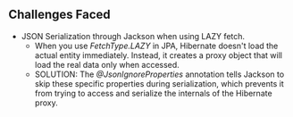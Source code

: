 ## Challenges Faced
- JSON Serialization through Jackson when using LAZY fetch.
  - When you use *FetchType.LAZY* in JPA, Hibernate doesn't load the actual entity immediately. Instead, it creates a proxy object that will load the real data only when accessed.
  - SOLUTION: The *@JsonIgnoreProperties* annotation tells Jackson to skip these specific properties during serialization, which prevents it from trying to access and serialize the internals of the Hibernate proxy.

